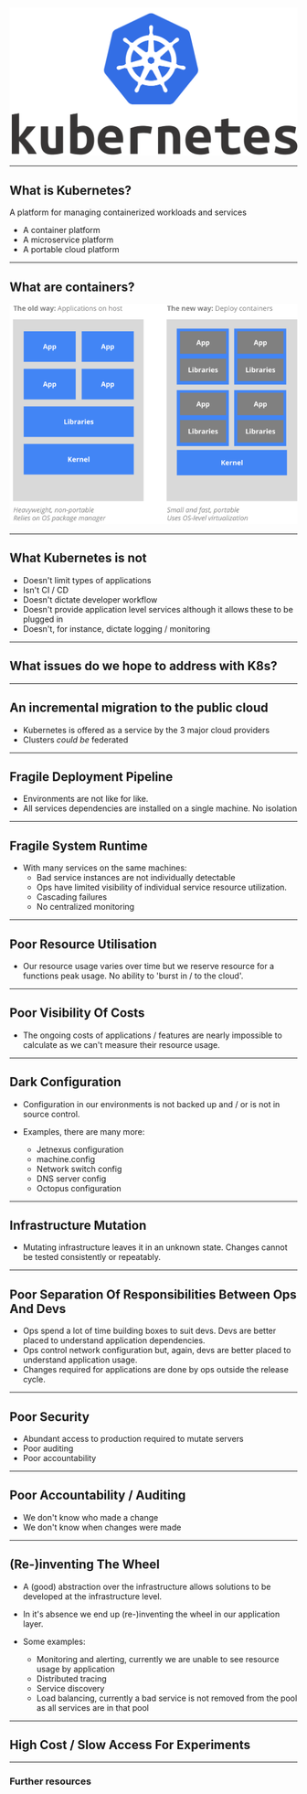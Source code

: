 ![Kubernetes](kubernetes-logo.png)

---

## What is Kubernetes?

A platform for managing containerized workloads and services

- A container platform 
- A microservice platform 
- A portable cloud platform 

---

## What are containers?

![Containers](containers.png)

---

## What Kubernetes is not

- Doesn't limit types of applications
- Isn't  CI / CD
- Doesn't dictate developer workflow
- Doesn't provide application level services although it allows these to be plugged in
- Doesn't, for instance, dictate logging / monitoring 

---

## What issues do we hope to address with K8s?

---

## An incremental migration to the public cloud

- Kubernetes is offered as a service by the 3 major cloud providers
- Clusters *could be* federated

---

## Fragile Deployment Pipeline

- Environments are not like for like. 
- All services dependencies are installed on a single machine. No isolation 

---

## Fragile System Runtime

- With many services on the same machines:
    - Bad service instances are not individually detectable
    - Ops have limited visibility of individual service resource utilization.
    - Cascading failures 
    - No centralized monitoring

---

## Poor Resource Utilisation

- Our resource usage varies over time but we reserve resource for a functions peak usage. No ability to 'burst in / to the cloud'.

---

## Poor Visibility Of Costs

- The ongoing costs of applications / features are nearly impossible to calculate as we can't measure their resource usage.

---

## Dark Configuration 

- Configuration in our environments is not backed up and / or is not in source control.

- Examples, there are many more:
    - Jetnexus configuration
    - machine.config
    - Network switch config
    - DNS server config
    - Octopus configuration

---

## Infrastructure Mutation

- Mutating infrastructure leaves it in an unknown state. Changes cannot be tested consistently or repeatably.

---

## Poor Separation Of Responsibilities Between Ops And Devs

- Ops spend a lot of time building boxes to suit devs. Devs are better placed to understand application dependencies.
- Ops control network configuration but, again, devs are better placed to understand application usage.
- Changes required for applications are done by ops outside the release cycle.

---

## Poor Security

- Abundant access to production required to mutate servers
- Poor auditing
- Poor accountability

---

## Poor Accountability / Auditing

- We don't know who made a change
- We don't know when changes were made

---

## (Re-)inventing The Wheel

- A (good) abstraction over the infrastructure allows solutions to be developed at the infrastructure level.

- In it's absence we end up (re-)inventing the wheel in our application layer.

- Some examples:
    - Monitoring and alerting, currently we are unable to see resource usage by application
    - Distributed tracing
    - Service discovery
    - Load balancing, currently a bad service is not removed from the pool as all services are in that pool

---

## High Cost / Slow Access For Experiments

---

### Further resources
